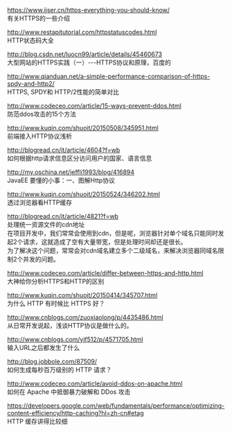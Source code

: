 https://www.ijser.cn/https-everything-you-should-know/<br  />
有关HTTPS的一些介绍

http://www.restapitutorial.com/httpstatuscodes.html<br  />
HTTP状态码大全

http://blog.csdn.net/luocn99/article/details/45460673<br  />
 大型网站的HTTPS实践（一）---HTTPS协议和原理，百度的

http://www.qianduan.net/a-simple-performance-comparison-of-https-spdy-and-http2/<br  />
HTTPS, SPDY和 HTTP/2性能的简单对比

http://www.codeceo.com/article/15-ways-prevent-ddos.html<br  />
防范ddos攻击的15个方法

http://www.kuqin.com/shuoit/20150508/345951.html<br  />
前端接入HTTP协议浅析

http://blogread.cn/it/article/4604?f=wb<br  />
如何根据http请求信息区分访问用户的国家、语言信息

http://my.oschina.net/jeffli1993/blog/416894<br  />
JavaEE 要懂的小事：一、图解Http协议

http://www.kuqin.com/shuoit/20150524/346202.html<br  />
透过浏览器看HTTP缓存

http://blogread.cn/it/article/4821?f=wb<br  />
处理统一资源文件的cdn地址<br  />
在项目开发中，我们常常会使用到cdn，但是呢，浏览器针对单个域名只能同时发起2个请求，这就造成了空有大量带宽，但是处理时间却还是很长。<br  />
为了解决这个问题，常常会对cdn域名建立多个二级域名，来解决浏览器同域名限制2个并发的问题。

http://www.codeceo.com/article/differ-between-https-and-http.html<br  />
大神给你分析HTTPS和HTTP的区别

http://www.kuqin.com/shuoit/20150414/345707.html<br  />
为什么 HTTP 有时候比 HTTPS 好？

http://www.cnblogs.com/zuoxiaolong/p/4435486.html<br  />
从日常开发说起，浅谈HTTP协议是做什么的。

http://www.cnblogs.com/yjf512/p/4571705.html<br  />
输入URL之后都发生了什么

http://blog.jobbole.com/87509/<br  />
如何生成每秒百万级别的 HTTP 请求？

http://www.codeceo.com/article/avoid-ddos-on-apache.html<br  />
如何在 Apache 中抵御暴力破解和 DDos 攻击

https://developers.google.com/web/fundamentals/performance/optimizing-content-efficiency/http-caching?hl=zh-cn#etag<br  />
HTTP 缓存讲得比较细